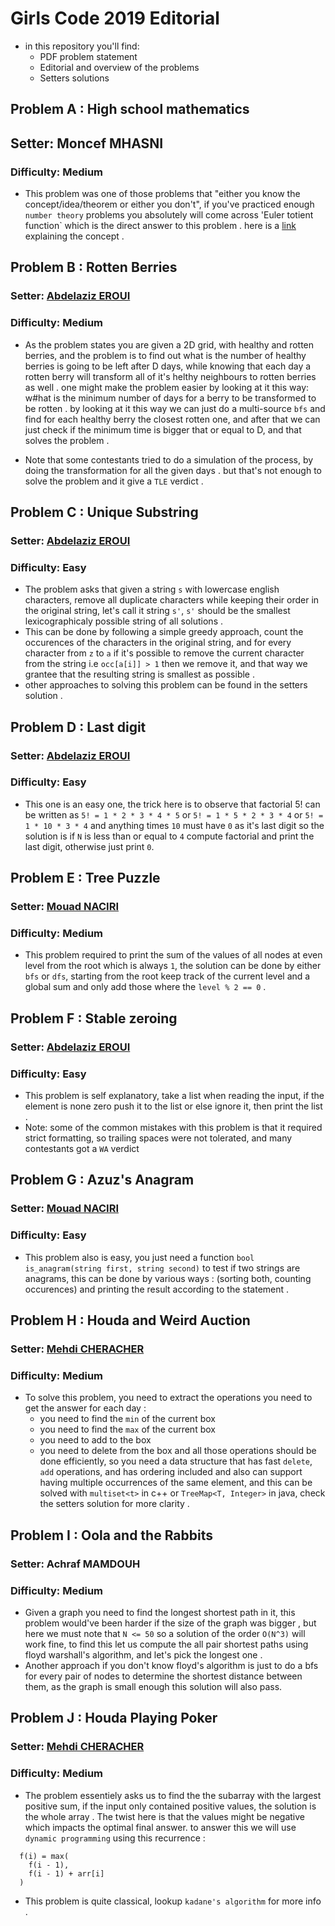 # Girls Code 2019 Editorial

- in this repository you'll find:
  - PDF problem statement
  - Editorial and overview of the problems
  - Setters solutions

## Problem A : High school mathematics
## Setter: Moncef MHASNI
### Difficulty: Medium

- This problem was one of those problems that "either you know the concept/idea/theorem or either you don't", if you've practiced enough `number theory` problems you absolutely
 will come across 'Euler totient function` which is the direct answer to this problem . here is a [link](https://cp-algorithms.com/algebra/phi-function.html) explaining the concept .

## Problem B : Rotten Berries
### Setter: [Abdelaziz EROUI]
### Difficulty: Medium

- As the problem states you are given a 2D grid, with healthy and rotten berries, and the problem is to find out what is the number of healthy berries is going to be left after D days,
 while knowing that each day a rotten berry will transform all of it's helthy neighbours to rotten berries as well . one might make the problem easier by looking at it this way:
 w#hat is the minimum number of days for a berry to be transformed to be rotten . by looking at it this way we can just do a multi-source `bfs` and find for each healthy berry the closest rotten one,
 and after that we can just check if the minimum time is bigger that or equal to D, and that solves the problem .

- Note that some contestants tried to do a simulation of the process, by doing the transformation for all the given days . but that's not enough to solve the problem and it give a `TLE` verdict .

## Problem C : Unique Substring
### Setter: [Abdelaziz EROUI]
### Difficulty: Easy

- The problem asks that given a string `s` with lowercase english characters, remove all duplicate characters while keeping their order in the original string, let's call it string `s'`, `s'` should be the smallest lexicographicaly
possible string of all solutions .
- This can be done by following a simple greedy approach, count the occurences of the characters in the original string, and for every character from `z` to `a` if it's possible to remove the current character from the string
i.e `occ[a[i]] > 1` then we remove it, and that way we grantee that the resulting string is smallest as possible .
- other approaches to solving this problem can be found in the setters solution .

## Problem D : Last digit
### Setter: [Abdelaziz EROUI]
### Difficulty: Easy

- This one is an easy one, the trick here is to observe that factorial 5! can be written as `5! = 1 * 2 * 3 * 4 * 5` or
`5! = 1 * 5 * 2 * 3 * 4` or `5! = 1 * 10 * 3 * 4` and anything times `10` must have `0` as it's last digit so the solution is if `N` is less than or equal to
`4` compute factorial and print the last digit, otherwise just print `0`.

## Problem E : Tree Puzzle
### Setter: [Mouad NACIRI]
### Difficulty: Medium

- This problem required to print the sum of the values of all nodes at even level from the root which is always `1`, the solution can be done by either `bfs` or `dfs`,
starting from the root keep track of the current level and a global sum and only add those where the `level % 2 == 0` .

## Problem F : Stable zeroing
### Setter: [Abdelaziz EROUI]
### Difficulty: Easy

- This problem is self explanatory, take a list when reading the input, if the element is none zero push it to the list or else ignore it, then print the list .
- Note: some of the common mistakes with this problem is that it required strict formatting, so trailing spaces were not tolerated, and many contestants got a `WA` verdict

## Problem G : Azuz's Anagram
### Setter: [Mouad NACIRI]
### Difficulty: Easy

- This problem also is easy, you just need a function `bool is_anagram(string first, string second)` to test if two strings are anagrams,
this can be done by various ways : (sorting both, counting occurences) and printing the result according to the statement .

## Problem H : Houda and Weird Auction
### Setter: [Mehdi CHERACHER]
### Difficulty: Medium

- To solve this problem, you need to extract the operations you need to get the answer for each day :
  - you need to find the `min` of the current box
  - you need to find the `max` of the current box
  - you need to add to the box
  - you need to delete from the box
and all those operations should be done efficiently, so you need a data structure that has fast `delete`, `add` operations, and has ordering included and also can support having
multiple occurrences of the same element, and this can be solved with `multiset<t>` in c++ or `TreeMap<T, Integer>` in java, check the setters solution for more clarity .

## Problem I : Oola and the Rabbits
### Setter: Achraf MAMDOUH
### Difficulty: Medium

- Given a graph you need to find the longest shortest path in it, this problem would've been harder if the size of the graph was bigger ,
but here we must note that `N <= 50` so a solution of the order `O(N^3)` will work fine, to find this let us compute the all pair shortest paths using
floyd warshall's algorithm, and let's pick the longest one .
- Another approach if you don't know floyd's algorithm is just to do a bfs for every pair of nodes to determine the shortest distance between them, as the graph is small enough this solution will also pass.

## Problem J : Houda Playing Poker
### Setter: [Mehdi CHERACHER]
### Difficulty: Medium

- The problem essentiely asks us to find the the subarray with the largest positive sum, if the input only contained positive values, the solution is the whole array .
The twist here is that the values might be negative which impacts the optimal final answer. to answer this we will use `dynamic programming` using this recurrence :
```
  f(i) = max(
    f(i - 1),
    f(i - 1) + arr[i]
  )
```
- This problem is quite classical, lookup `kadane's algorithm` for more info .


[Abdelaziz EROUI]: https://github.com/Eroui
[Mouad NACIRI]: https://github.com/mouadnaciri
[Mehdi CHERACHER]: https://github.com/chermehdi